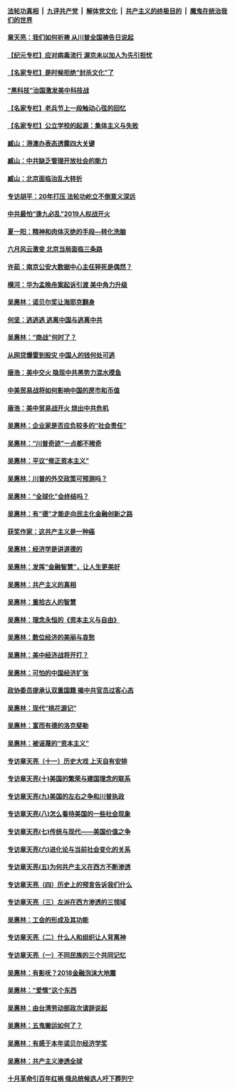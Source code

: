 ####  [法轮功真相](../../../../basic/blob/master/README.md?t=06270902) &nbsp;|&nbsp; [九评共产党](../../../../9ping.md/blob/master/README.md?t=06270902) &nbsp;|&nbsp; [解体党文化](../../../../jtdwh.md/blob/master/README.md?t=06270902)  &nbsp;|&nbsp; [共产主义的终极目的](../../../../gczydzjmd.md/blob/master/README.md?t=06270902) &nbsp;|&nbsp; [魔鬼在统治我们的世界](../../../../mgztzwmdsj.md/blob/master/README.md?t=06270902) 

#### [章天亮：我们如何祈祷 从川普全国祷告日说起](../pages/nsc423/n11944627.md?t=06270902) 

#### [【纪元专栏】应对病毒流行 渥京未以加人为先引担忧](../pages/nsc423/n11875714.md?t=06270902) 

#### [【名家专栏】是时候拒绝“封杀文化”了](../pages/nsc423/n11814093.md?t=06270902) 

#### [“黑科技”治国激发美中科技战](../pages/nsc423/n11638056.md?t=06270902) 

#### [【名家专栏】老兵节上一段触动心弦的回忆](../pages/nsc423/n11646016.md?t=06270902) 

#### [【名家专栏】公立学校的起源：集体主义与失败](../pages/nsc423/n11601833.md?t=06270902) 

#### [臧山：港澳办表态透露四大关键](../pages/nsc423/n11421628.md?t=06270902) 

#### [臧山：中共缺乏管理开放社会的能力](../pages/nsc423/n11407457.md?t=06270902) 

#### [臧山：北京面临治乱大转折](../pages/nsc423/n11406895.md?t=06270902) 

#### [专访胡平：20年打压 法轮功屹立不倒意义深远](../pages/nsc423/n11398800.md?t=06270902) 

#### [中共最怕“逢九必乱”2019人权战开火](../pages/nsc423/n11385248.md?t=06270902) 

#### [夏一阳：精神和肉体灭绝的手段—转化洗脑](../pages/nsc423/n11368250.md?t=06270902) 

#### [六月风云激变 北京当局面临三条路](../pages/nsc423/n11313668.md?t=06270902) 

#### [许茹：南京公安大数据中心主任猝死是偶然？](../pages/nsc423/n11064744.md?t=06270902) 

#### [横河：华为孟晚舟案起诉引渡 美中角力升级](../pages/nsc423/n11027230.md?t=06270902) 

#### [吴惠林：诺贝尔奖让海耶克翻身](../pages/nsc423/n10890049.md?t=06270902) 

#### [何坚：逃逃逃 逃离中国与逃离中共](../pages/nsc423/n10592891.md?t=06270902) 

#### [吴惠林：“商战”何时了？](../pages/nsc423/n10573558.md?t=06270902) 

#### [从网贷爆雷到股灾 中国人的钱何处可逃](../pages/nsc423/n10572800.md?t=06270902) 

#### [唐浩：美中交火 隐现中共黑势力混水摸鱼](../pages/nsc423/n10544040.md?t=06270902) 

#### [中美贸易战将如何影响中国的房市和币值](../pages/nsc423/n10543697.md?t=06270902) 

#### [唐浩：美中贸易战开火 烧出中共危机](../pages/nsc423/n10540126.md?t=06270902) 

#### [吴惠林：企业家是否应负较多的“社会责任”](../pages/nsc423/n10535022.md?t=06270902) 

#### [吴惠林：“川普奇迹”一点都不稀奇](../pages/nsc423/n10512808.md?t=06270902) 

#### [吴惠林：平议“修正资本主义”](../pages/nsc423/n10495724.md?t=06270902) 

#### [吴惠林：川普的外交政策可预测吗？](../pages/nsc423/n10462387.md?t=06270902) 

#### [吴惠林：“全球化”会终结吗？](../pages/nsc423/n10452838.md?t=06270902) 

#### [吴惠林：有“德”才能走向民主化金融创新之路](../pages/nsc423/n10432292.md?t=06270902) 

#### [获奖作家：这共产主义是一种癌](../pages/nsc423/n10431541.md?t=06270902) 

#### [吴惠林：经济学是讲道德的](../pages/nsc423/n10398014.md?t=06270902) 

#### [吴惠林：发挥“金融智慧”，让人生更美好](../pages/nsc423/n10375019.md?t=06270902) 

#### [吴惠林：共产主义的真相](../pages/nsc423/n10351394.md?t=06270902) 

#### [吴惠林：重拾古人的智慧](../pages/nsc423/n10337691.md?t=06270902) 

#### [吴惠林：理念永恒的《资本主义与自由》](../pages/nsc423/n10316274.md?t=06270902) 

#### [吴惠林：数位经济的美丽与哀愁](../pages/nsc423/n10292946.md?t=06270902) 

#### [吴惠林：美中经济战将开打？](../pages/nsc423/n10258825.md?t=06270902) 

#### [吴惠林：可怕的中国经济扩张](../pages/nsc423/n10219147.md?t=06270902) 

#### [政协委员提承认双重国籍 揭中共官员过客心态](../pages/nsc423/n10208809.md?t=06270902) 

#### [吴惠林：现代“桃花源记”](../pages/nsc423/n10185234.md?t=06270902) 

#### [吴惠林：富而有德的洛克斐勒](../pages/nsc423/n10142264.md?t=06270902) 

#### [吴惠林：被诬蔑的“资本主义”](../pages/nsc423/n10124816.md?t=06270902) 

#### [专访章天亮（十一）历史大戏 上天自有安排](../pages/nsc423/n10094905.md?t=06270902) 

#### [专访章天亮(十)美国的繁荣与建国理念的联系](../pages/nsc423/n10094899.md?t=06270902) 

#### [专访章天亮(九)美国的左右之争和川普执政](../pages/nsc423/n10094889.md?t=06270902) 

#### [专访章天亮(八)怎么看待美国的一些社会现象](../pages/nsc423/n10094857.md?t=06270902) 

#### [专访章天亮(七)传统与现代——美国价值之争](../pages/nsc423/n10093140.md?t=06270902) 

#### [专访章天亮(六)进化论与当前社会变化的关系](../pages/nsc423/n10092036.md?t=06270902) 

#### [专访章天亮(五)为何共产主义在西方不断渗透](../pages/nsc423/n10083620.md?t=06270902) 

#### [专访章天亮（四）历史上的预言告诉我们什么](../pages/nsc423/n10083606.md?t=06270902) 

#### [专访章天亮（三）左派在西方渗透的三领域](../pages/nsc423/n10081115.md?t=06270902) 

#### [吴惠林：工会的形成及其功能](../pages/nsc423/n10080633.md?t=06270902) 

#### [专访章天亮（二）什么人和组织让人背离神](../pages/nsc423/n10076637.md?t=06270902) 

#### [专访章天亮（一）不同民族的三个共同记忆](../pages/nsc423/n10074188.md?t=06270902) 

#### [吴惠林：有影呒？2018金融泡沫大地震](../pages/nsc423/n10040534.md?t=06270902) 

#### [吴惠林：“爱情”这个东西](../pages/nsc423/n10019423.md?t=06270902) 

#### [吴惠林：由台湾劳动部政次请辞说起](../pages/nsc423/n9979679.md?t=06270902) 

#### [吴惠林：五鬼搬运如何了？](../pages/nsc423/n9925338.md?t=06270902) 

#### [吴惠林：有感于本年诺贝尔经济学奖](../pages/nsc423/n9871883.md?t=06270902) 

#### [吴惠林：共产主义渗透全球](../pages/nsc423/n9812748.md?t=06270902) 

#### [十月革命引百年红祸 俄总统候选人吁下葬列宁](../pages/nsc423/n9810182.md?t=06270902) 

